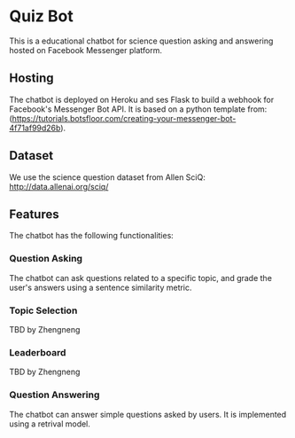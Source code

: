 # Quiz Bot 
This is a educational chatbot for science question asking and answering hosted on Facebook Messenger platform.

## Hosting
The chatbot is deployed on Heroku and ses Flask to build a webhook for Facebook's Messenger Bot API.
It is based on a python template from: (https://tutorials.botsfloor.com/creating-your-messenger-bot-4f71af99d26b).

## Dataset
We use the science question dataset from Allen SciQ: http://data.allenai.org/sciq/

## Features
The chatbot has the following functionalities:

### Question Asking
The chatbot can ask questions related to a specific topic, and grade the user's answers using a sentence similarity metric.

### Topic Selection
TBD by Zhengneng

### Leaderboard
TBD by Zhengneng

### Question Answering
The chatbot can answer simple questions asked by users. It is implemented using a retrival model.
